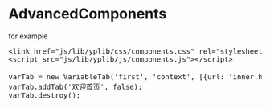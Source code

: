 AdvancedComponents
==================

for example

<pre>
&lt;link href="js/lib/yplib/css/components.css" rel="stylesheet"&gt;
&lt;script src="js/lib/yplib/js/components.js"&gt;&lt;/script&gt;

varTab = new VariableTab('first', 'context', [{url: 'inner.html', title: '欢迎首页'}, {url: 'example_1.html', title: '示例1'}, {url: 'http://ee.seu.edu.cn', title: '示例2'}, {url: 'http://ee.seu.edu.cn', title: '示例3'}, {url: 'http://ee.seu.edu.cn', title: '示例4'}, {url: 'http://ee.seu.edu.cn', title: '示例5'}]);
varTab.addTab('欢迎首页', false);
varTab.destroy();
</pre>
			

